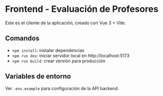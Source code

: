 # Frontend - Evaluación de Profesores

Este es el cliente de la aplicación, creado con Vue 3 + Vite.

## Comandos

- `npm install`: instalar dependencias
- `npm run dev`: iniciar servidor local en http://localhost:5173
- `npm run build`: crear versión para producción

## Variables de entorno

Ver `.env.example` para configuración de la API backend.
